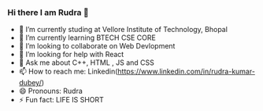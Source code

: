 ### Hi there I am Rudra 👋


- 🔭 I’m currently studing at Vellore Institute of Technology, Bhopal
- 🌱 I’m currently learning BTECH CSE CORE
- 👯 I’m looking to collaborate on Web Devlopment
- 🤔 I’m looking for help with React
- 💬 Ask me about C++, HTML , JS and CSS
- 📫 How to reach me: Linkedin(https://www.linkedin.com/in/rudra-kumar-dubey/)
- 😄 Pronouns: Rudra
- ⚡ Fun fact: LIFE IS SHORT

<!--
**rudradubey04/rudradubey04** is a ✨ _special_ ✨ repository because its `README.md` (this file) appears on your GitHub profile.

Here are some ideas to get you started:

- 🔭 I’m currently studing at VIT BHOPAL
- 🌱 I’m currently learning BTECH CSECORE
- 👯 I’m looking to collaborate on nothing
- 🤔 I’m looking for help with something
- 💬 Ask me about anything
- 📫 How to reach me: you don't need to
- 😄 Pronouns: Rudra
- ⚡ Fun fact: LIFE IS TOO SHORT
-->
